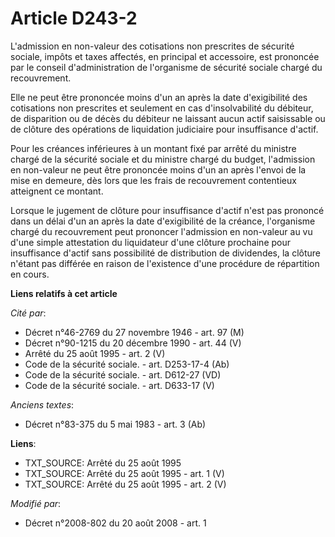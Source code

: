 # Article D243-2

L'admission en non-valeur des cotisations non prescrites de sécurité sociale, impôts et taxes affectés, en principal et
accessoire, est prononcée par le conseil d'administration de l'organisme de sécurité sociale chargé du recouvrement. 

Elle ne peut être prononcée moins d'un an après la date d'exigibilité des cotisations non prescrites et seulement en cas
d'insolvabilité du débiteur, de disparition ou de décès du débiteur ne laissant aucun actif saisissable ou de clôture des
opérations de liquidation judiciaire pour insuffisance d'actif. 

Pour les créances inférieures à un montant fixé par arrêté du ministre chargé de la sécurité sociale et du ministre chargé du
budget, l'admission en non-valeur ne peut être prononcée moins d'un an après l'envoi de la mise en demeure, dès lors que les
frais de recouvrement contentieux atteignent ce montant. 

Lorsque le jugement de clôture pour insuffisance d'actif n'est pas prononcé dans un délai d'un an après la date d'exigibilité
de la créance, l'organisme chargé du recouvrement peut prononcer l'admission en non-valeur au vu d'une simple attestation du
liquidateur d'une clôture prochaine pour insuffisance d'actif sans possibilité de distribution de dividendes, la clôture
n'étant pas différée en raison de l'existence d'une procédure de répartition en cours.

**Liens relatifs à cet article**

_Cité par_:

  - Décret n°46-2769 du 27 novembre 1946 - art. 97 (M)
  - Décret n°90-1215 du 20 décembre 1990 - art. 44 (V)
  - Arrêté du 25 août 1995 - art. 2 (V)
  - Code de la sécurité sociale. - art. D253-17-4 (Ab)
  - Code de la sécurité sociale. - art. D612-27 (VD)
  - Code de la sécurité sociale. - art. D633-17 (V)

_Anciens textes_:

  - Décret n°83-375 du 5 mai 1983 - art. 3 (Ab)

**Liens**:

  - TXT_SOURCE: Arrêté du 25 août 1995
  - TXT_SOURCE: Arrêté du 25 août 1995 - art. 1 (V)
  - TXT_SOURCE: Arrêté du 25 août 1995 - art. 2 (V)

_Modifié par_:

  - Décret n°2008-802 du 20 août 2008 - art. 1
